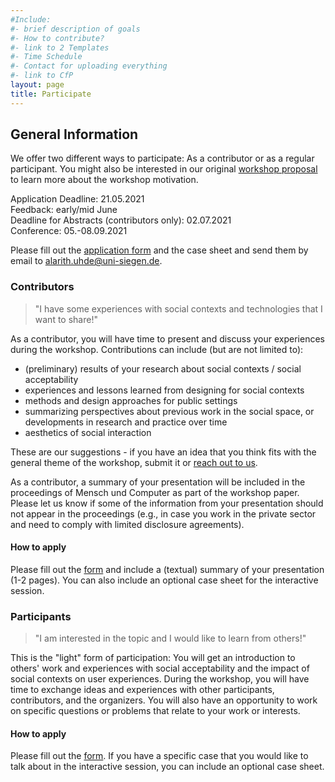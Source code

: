 ```yaml
---
#Include:
#- brief description of goals
#- How to contribute?
#- link to 2 Templates
#- Time Schedule
#- Contact for uploading everything
#- link to CfP
layout: page
title: Participate
---
```


## General Information

We offer two different ways to participate: As a contributor or as a regular
participant. You might also be interested in our original [workshop
proposal](/aips/assets/proposal.pdf) to learn more about the workshop
motivation.

<p>Application Deadline: 21.05.2021<br>
Feedback: early/mid June<br>
Deadline for Abstracts (contributors only): 02.07.2021<br>
Conference: 05.-08.09.2021</p>

Please fill out the [application form](/aips/assets/ApplicationForm.docx) and
the case sheet and send them by email to
[alarith.uhde@uni-siegen.de](mailto:alarith.uhde@uni-siegen.de).

### Contributors

>"I have some experiences with social contexts and technologies that I want to
>share!"

As a contributor, you will have time to present and discuss your experiences
during the workshop. Contributions can include (but are not limited to):

* (preliminary) results of your research about social contexts / social
  acceptability
* experiences and lessons learned from designing for social contexts
* methods and design approaches for public settings
* summarizing perspectives about previous work in the social space, or
  developments in research and practice over time
* aesthetics of social interaction

These are our suggestions - if you have an idea that you think fits with the
general theme of the workshop, submit it or [reach out to
us](/aips/contact.html).

As a contributor, a summary of your presentation will be included in the
proceedings of Mensch und Computer as part of the workshop paper. Please let us
know if some of the information from your presentation should not appear in the
proceedings (e.g., in case you work in the private sector and need to comply with limited disclosure agreements).

#### How to apply

Please fill out the [form](/aips/assets/ApplicationForm.docx) and include
a (textual) summary of your presentation (1-2 pages). You can also include an
optional case sheet for the interactive session.

### Participants

>"I am interested in the topic and I would like to learn from others!"

This is the "light" form of participation: You will get an introduction to
others' work and experiences with social acceptability and the impact of social
contexts on user experiences. During the workshop, you will have time to
exchange ideas and experiences with other participants, contributors, and the
organizers. You will also have an opportunity to work on specific questions or
problems that relate to your work or interests.

#### How to apply

Please fill out the [form](/aips/assets/ApplicationForm.docx). If you have
a specific case that you would like to talk about in the interactive session,
you can include an optional case sheet.
